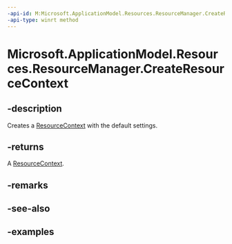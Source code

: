 ```yaml
---
-api-id: M:Microsoft.ApplicationModel.Resources.ResourceManager.CreateResourceContext
-api-type: winrt method
---
```


# Microsoft.ApplicationModel.Resources.ResourceManager.CreateResourceContext

<!--
public Microsoft.ApplicationModel.Resources.ResourceContext CreateResourceContext ();
-->


## -description

Creates a [ResourceContext](resourcecontext.md) with the default settings.

## -returns

A [ResourceContext](resourcecontext.md).

## -remarks

## -see-also

## -examples


